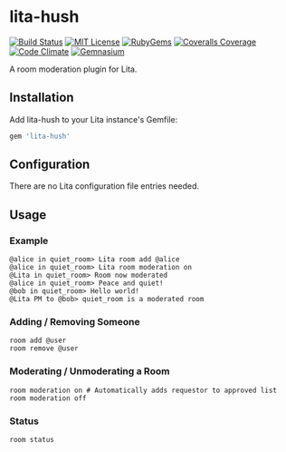 # lita-hush

[![Build Status](https://img.shields.io/travis/esigler/lita-hush/master.svg)](https://travis-ci.org/esigler/lita-hush)
[![MIT License](https://img.shields.io/badge/license-MIT-brightgreen.svg)](https://tldrlegal.com/license/mit-license)
[![RubyGems](http://img.shields.io/gem/v/lita-hush.svg)](https://rubygems.org/gems/lita-hush)
[![Coveralls Coverage](https://img.shields.io/coveralls/esigler/lita-hush/master.svg)](https://coveralls.io/r/esigler/lita-hush)
[![Code Climate](https://img.shields.io/codeclimate/github/esigler/lita-hush.svg)](https://codeclimate.com/github/esigler/lita-hush)
[![Gemnasium](https://img.shields.io/gemnasium/esigler/lita-hush.svg)](https://gemnasium.com/esigler/lita-hush)

A room moderation plugin for Lita.

## Installation

Add lita-hush to your Lita instance's Gemfile:

``` ruby
gem 'lita-hush'
```

## Configuration

There are no Lita configuration file entries needed.

## Usage

### Example

```
@alice in quiet_room> Lita room add @alice
@alice in quiet_room> Lita room moderation on
@Lita in quiet_room> Room now moderated
@alice in quiet_room> Peace and quiet!
@bob in quiet_room> Hello world!
@Lita PM to @bob> quiet_room is a moderated room
```

### Adding / Removing Someone

```
room add @user
room remove @user
```

### Moderating / Unmoderating a Room

```
room moderation on # Automatically adds requestor to approved list
room moderation off
```

### Status

```
room status
```

